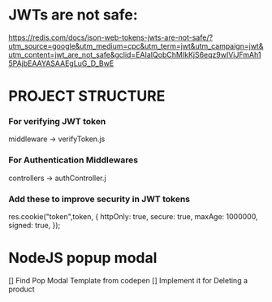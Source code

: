 # JWTs are not safe: 
https://redis.com/docs/json-web-tokens-jwts-are-not-safe/?utm_source=google&utm_medium=cpc&utm_term=jwt&utm_campaign=jwt&utm_content=jwt_are_not_safe&gclid=EAIaIQobChMIkKjS6eqz9wIViJFmAh15PAjbEAAYASAAEgLuG_D_BwE

# PROJECT STRUCTURE

### For verifying JWT token
middleware -> verifyToken.js

### For Authentication Middlewares
controllers -> authController.j

### Add these to improve security in JWT tokens

res.cookie("token",token, {
    httpOnly: true,
    secure: true,
    maxAge: 1000000,
    signed: true,
});

# NodeJS popup modal
[] Find Pop Modal Template from codepen
[] Implement it for Deleting a product